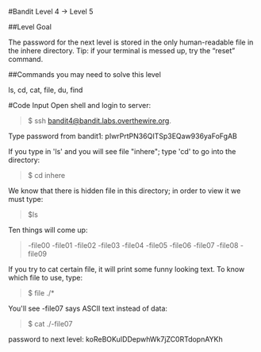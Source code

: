 #Bandit Level 4 → Level 5

##Level Goal

The password for the next level is stored in the only human-readable file in the inhere directory. Tip: if your terminal is messed up, try the “reset” command.

##Commands you may need to solve this level

ls, cd, cat, file, du, find

#Code Input
Open shell and login to server:
>$ ssh bandit4@bandit.labs.overthewire.org.

Type password from bandit1: pIwrPrtPN36QITSp3EQaw936yaFoFgAB

If you type in 'ls' and you will see file "inhere"; type 'cd' to go into the directory:
>$ cd inhere

We know that there is hidden file in this directory; in order to view it we must type:
>$ls 

Ten things will come up:
>-file00  -file01  -file02  -file03  -file04  -file05  -file06  -file07  -file08  -file09

If you try to cat certain file, it will print some funny looking text. To know which file to use, type: 
>$ file ./*

You'll see -file07 says ASCII text instead of data:
>$ cat ./-file07

password to next level: koReBOKuIDDepwhWk7jZC0RTdopnAYKh
